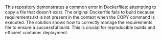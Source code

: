 This repository demonstrates a common error in Dockerfiles: attempting to copy a file that doesn't exist.  The original Dockerfile fails to build because requirements.txt is not present in the context when the COPY command is executed.  The solution shows how to correctly manage the requirements file to ensure a successful build.  This is crucial for reproducible builds and efficient container deployment.